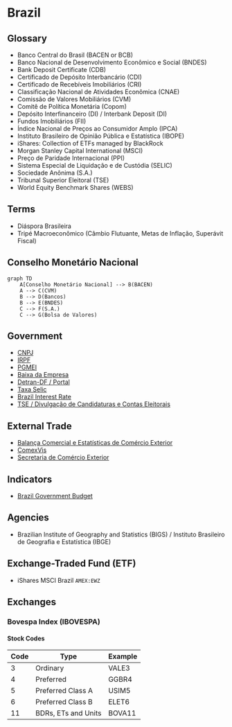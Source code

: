 # Brazil

<!--
https://abicom.com.br/categoria/ppi/
-->

<!--
Explicações

DI Futuros -> https://www.youtube.com/watch?v=2HbUDsMil7k
-->

<!--
https://www.b3.com.br/pt_br/solucoes/plataformas/puma-trading-system/para-participantes-e-traders/horario-de-negociacao/cambio/
-->

<!--
Réis
Cruzeiro
Cruzeiro Novo
Cruzado
Cruzado Novo
Real
-->

<!--
NYSE:ABEV
NYSE:BBD
NYSE:BSBR
NYSE:CIG
NYSE:EBR
NYSE:ERJ
NYSE:GGB
NYSE:GOL
NYSE:ITUB
NYSE:PBR
NYSE:VALE
NYSE:VIV
OTC:EGIEY
OTC:JBSAY
-->

<!--
DI Futuros

J -> Janeiro

DI1J2029

Taxa Selic (Taxa de Juros À Vista) / DI Futuros (Taxa de Juros Futuro)
-->

<!--
QUANDL:BCB/11753

https://utilitarios.grupodpg.com.br/utilitarios/categoria/calculo-facil/775/custo-de-contratao-pj-x-clt-x-autnomo

https://bcb.gov.br/estabilidadefinanceira/sistema-valores-a-receber/

IAGRO

WIN1! / IND1! / IBV1!
DOL1! / WDO1!

RB1!*USDBRL/3.785411784

https://www.rankbr.com.br/tv

Kantar IBOPE Media
People Meter

Meta Selic / Taxa Selic
-->

## Glossary

- Banco Central do Brasil (BACEN or BCB)
- Banco Nacional de Desenvolvimento Econômico e Social (BNDES)
- Bank Deposit Certificate (CDB)
- Certificado de Depósito Interbancário (CDI)
- Certificado de Recebíveis Imobiliários (CRI)
- Classificação Nacional de Atividades Econômica (CNAE)
- Comissão de Valores Mobiliários (CVM)
- Comitê de Política Monetária (Copom)
- Depósito Interfinanceiro (DI) / Interbank Deposit (DI)
- Fundos Imobiliários (FII)
- Índice Nacional de Preços ao Consumidor Amplo (IPCA)
- Instituto Brasileiro de Opinião Pública e Estatística (IBOPE)
- iShares: Collection of ETFs managed by BlackRock
- Morgan Stanley Capital International (MSCI)
- Preço de Paridade Internacional (PPI)
- Sistema Especial de Liquidação e de Custódia (SELIC)
- Sociedade Anônima (S.A.)
- Tribunal Superior Eleitoral (TSE)
- World Equity Benchmark Shares (WEBS)

## Terms

- Diáspora Brasileira
- Tripé Macroeconômico (Câmbio Flutuante, Metas de Inflação, Superávit Fiscal)

## Conselho Monetário Nacional

```mermaid
graph TD
    A[Conselho Monetário Nacional] --> B(BACEN)
    A --> C(CVM)
    B --> D(Bancos)
    B --> E(BNDES)
    C --> F(S.A.)
    C --> G(Bolsa de Valores)
```

## Government

- [CNPJ](http://servicos.receita.fazenda.gov.br/Servicos/cnpjreva/Cnpjreva_Solicitacao.asp?cnpj=)
- [IRPF](/irpf.md)
- [PGMEI](http://www8.receita.fazenda.gov.br/SimplesNacional/Aplicacoes/ATSPO/pgmei.app/Identificacao)
- [Baixa da Empresa](https://gov.br/empresas-e-negocios/pt-br/empreendedor/servicos-para-mei/baixa-de-mei)
- [Detran-DF / Portal](https://portal.detran.df.gov.br/)
- [Taxa Selic](https://bcb.gov.br/controleinflacao/taxaselic)
- [Brazil Interest Rate](https://tradingeconomics.com/brazil/interest-rate)
- [TSE / Divulgação de Candidaturas e Contas Eleitorais](https://divulgacandcontas.tse.jus.br/divulga/#/)

## External Trade

- [Balança Comercial e Estatísticas de Comércio Exterior](https://www.gov.br/produtividade-e-comercio-exterior/pt-br/assuntos/comercio-exterior/estatisticas)
- [ComexVis](http://comexstat.mdic.gov.br/pt/comex-vis)
- [Secretaria de Comércio Exterior](https://gov.br/produtividade-e-comercio-exterior/pt-br/assuntos/comercio-exterior)

## Indicators

- [Brazil Government Budget](https://tradingeconomics.com/brazil/government-budget)

<!--
https://www.youtube.com/watch?v=8Kgo-PykDhk
https://www.youtube.com/watch?v=KOKS_apCwzA
https://www.youtube.com/watch?v=Nk1LG5Fi9Uk
-->

## Agencies

- Brazilian Institute of Geography and Statistics (BIGS) / Instituto Brasileiro de Geografia e Estatística (IBGE)

## Exchange-Traded Fund (ETF)

- iShares MSCI Brazil `AMEX:EWZ`

## Exchanges

### Bovespa Index (IBOVESPA)

<!--
BMFBOVESPA:DI11!-(100-CME:GE1!)
ECONOMICS:BRIRYY-ECONOMICS:USIRYY
-->

#### Stock Codes

| Code | Type                | Example |
| ---- | ------------------- | ------- |
| 3    | Ordinary            | VALE3   |
| 4    | Preferred           | GGBR4   |
| 5    | Preferred Class A   | USIM5   |
| 6    | Preferred Class B   | ELET6   |
| 11   | BDRs, ETs and Units | BOVA11  |
